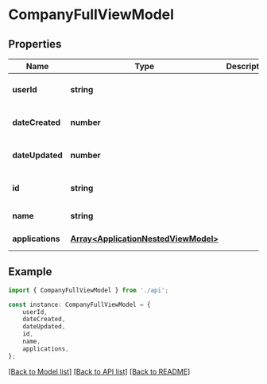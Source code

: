 # CompanyFullViewModel


## Properties

Name | Type | Description | Notes
------------ | ------------- | ------------- | -------------
**userId** | **string** |  | [optional] [default to undefined]
**dateCreated** | **number** |  | [optional] [default to undefined]
**dateUpdated** | **number** |  | [optional] [default to undefined]
**id** | **string** |  | [optional] [default to '']
**name** | **string** |  | [default to undefined]
**applications** | [**Array&lt;ApplicationNestedViewModel&gt;**](ApplicationNestedViewModel.md) |  | [default to undefined]

## Example

```typescript
import { CompanyFullViewModel } from './api';

const instance: CompanyFullViewModel = {
    userId,
    dateCreated,
    dateUpdated,
    id,
    name,
    applications,
};
```

[[Back to Model list]](../README.md#documentation-for-models) [[Back to API list]](../README.md#documentation-for-api-endpoints) [[Back to README]](../README.md)
